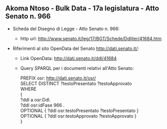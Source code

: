 ## Akoma Ntoso - Bulk Data - 17a legislatura - Atto Senato n. 966 ##

* Scheda del Disegno di Legge - Atto Senato n. 966:
	* http url: http://www.senato.it/leg/17/BGT/Schede/Ddliter/41684.htm

* Riferimenti al sito OpenData del Senato http://dati.senato.it/:
	* Link OpenData: http://dati.senato.it/ddl/41684
	* Query SPARQL per i documenti relativi all'Atto Senato:

        PREFIX osr: <http://dati.senato.it/osr/>  
		SELECT DISTINCT ?testoPresentato ?testoApprovato  
		WHERE  
		{  
		    ?ddl a osr:Ddl.  
		    ?ddl osr:idFase 966 .  
		    OPTIONAL { ?ddl osr:testoPresentato ?testoPresentato }  
		    OPTIONAL { ?ddl osr:testoApprovato ?testoApprovato }  
		}
		